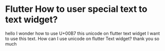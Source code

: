
# Flutter How to user special text to text widget?

hello I wonder how to use U+00B7 this unicode on flutter text widget
I want to use this text. How can I use unicode on flutter Text widget?
thank you so much

        